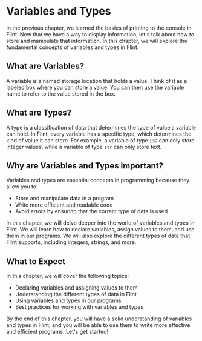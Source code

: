 # Variables and Types

In the previous chapter, we learned the basics of printing to the console in Flint. Now that we have a way to display information, let's talk about how to store and manipulate that information. In this chapter, we will explore the fundamental concepts of variables and types in Flint.

## What are Variables?

A variable is a named storage location that holds a value. Think of it as a labeled box where you can store a value. You can then use the variable name to refer to the value stored in the box.

## What are Types?

A type is a classification of data that determines the type of value a variable can hold. In Flint, every variable has a specific type, which determines the kind of value it can store. For example, a variable of type `i32` can only store integer values, while a variable of type `str` can only store text.

## Why are Variables and Types Important?

Variables and types are essential concepts in programming because they allow you to:

- Store and manipulate data in a program
- Write more efficient and readable code
- Avoid errors by ensuring that the correct type of data is used

In this chapter, we will delve deeper into the world of variables and types in Flint. We will learn how to declare variables, assign values to them, and use them in our programs. We will also explore the different types of data that Flint supports, including integers, strings, and more.

## What to Expect

In this chapter, we will cover the following topics:

- Declaring variables and assigning values to them
- Understanding the different types of data in Flint
- Using variables and types in our programs
- Best practices for working with variables and types

By the end of this chapter, you will have a solid understanding of variables and types in Flint, and you will be able to use them to write more effective and efficient programs. Let's get started!

